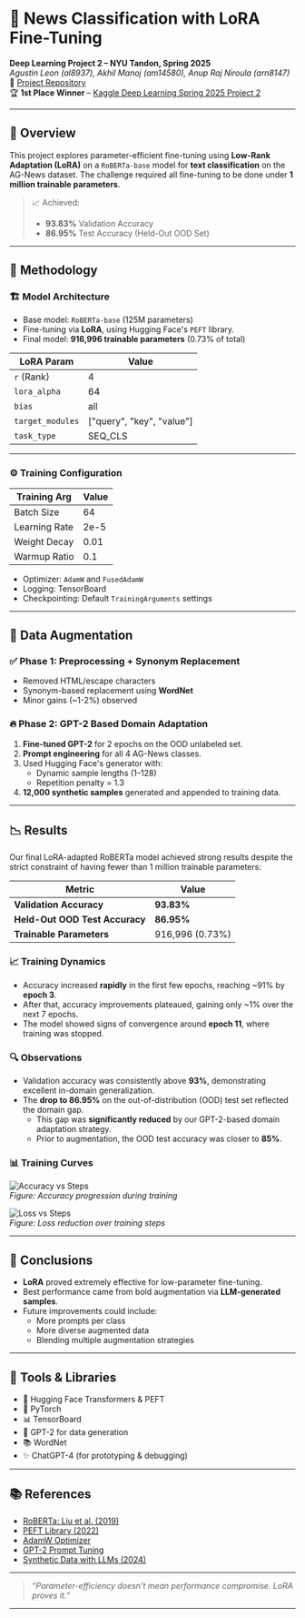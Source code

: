 # 🧠 News Classification with LoRA Fine-Tuning

**Deep Learning Project 2 – NYU Tandon, Spring 2025**  
*Agustin Leon (al8937), Akhil Manoj (am14580), Anup Raj Niroula (arn8147)*  
🔗 [Project Repository](https://github.com/ARNiroula/news-data-llm-with-lora)  
🏆 **1st Place Winner** – [Kaggle Deep Learning Spring 2025 Project 2](https://www.kaggle.com/competitions/deep-learning-spring-2025-project-2)

---

## 🚀 Overview

This project explores parameter-efficient fine-tuning using **Low-Rank Adaptation (LoRA)** on a `RoBERTa-base` model for **text classification** on the AG-News dataset. The challenge required all fine-tuning to be done under **1 million trainable parameters**.

> 📈 Achieved:
> - **93.83%** Validation Accuracy  
> - **86.95%** Test Accuracy (Held-Out OOD Set)

---

## 🧪 Methodology

### 🏗️ Model Architecture

- Base model: `RoBERTa-base` (125M parameters)
- Fine-tuning via **LoRA**, using Hugging Face's `PEFT` library.
- Final model: **916,996 trainable parameters** (0.73% of total)

| **LoRA Param**      | **Value**                 |
|---------------------|---------------------------|
| `r` (Rank)          | 4                         |
| `lora_alpha`        | 64                        |
| `bias`              | all                       |
| `target_modules`    | ["query", "key", "value"] |
| `task_type`         | SEQ_CLS                   |

---

### ⚙️ Training Configuration

| **Training Arg**   | **Value**   |
|--------------------|-------------|
| Batch Size         | 64          |
| Learning Rate      | 2e-5        |
| Weight Decay       | 0.01        |
| Warmup Ratio       | 0.1         |

- Optimizer: `AdamW` and `FusedAdamW`
- Logging: TensorBoard
- Checkpointing: Default `TrainingArguments` settings

---

## 🧬 Data Augmentation

### ✅ Phase 1: Preprocessing + Synonym Replacement

- Removed HTML/escape characters
- Synonym-based replacement using **WordNet**
- Minor gains (~1-2%) observed

### 🔥 Phase 2: GPT-2 Based Domain Adaptation

1. **Fine-tuned GPT-2** for 2 epochs on the OOD unlabeled set.
2. **Prompt engineering** for all 4 AG-News classes.
3. Used Hugging Face's generator with:
   - Dynamic sample lengths (1–128)
   - Repetition penalty = 1.3
4. **12,000 synthetic samples** generated and appended to training data.

---

## 📉 Results

Our final LoRA-adapted RoBERTa model achieved strong results despite the strict constraint of having fewer than 1 million trainable parameters:

| **Metric**                  | **Value**       |
|----------------------------|-----------------|
| **Validation Accuracy**     | **93.83%**      |
| **Held-Out OOD Test Accuracy** | **86.95%**      |
| **Trainable Parameters**   | 916,996 (0.73%) |

### 📈 Training Dynamics

- Accuracy increased **rapidly** in the first few epochs, reaching ~91% by **epoch 3**.
- After that, accuracy improvements plateaued, gaining only ~1% over the next 7 epochs.
- The model showed signs of convergence around **epoch 11**, where training was stopped.

### 🔍 Observations

- Validation accuracy was consistently above **93%**, demonstrating excellent in-domain generalization.
- The **drop to 86.95%** on the out-of-distribution (OOD) test set reflected the domain gap.
  - This gap was **significantly reduced** by our GPT-2-based domain adaptation strategy.
  - Prior to augmentation, the OOD test accuracy was closer to **85%**.

### 📊 Training Curves

![Accuracy vs Steps](./images/accuracy_plot.png)  
*Figure: Accuracy progression during training*

![Loss vs Steps](./images/loss_plot.png)  
*Figure: Loss reduction over training steps*

---

## 🧾 Conclusions

- **LoRA** proved extremely effective for low-parameter fine-tuning.
- Best performance came from bold augmentation via **LLM-generated samples**.
- Future improvements could include:
  - More prompts per class
  - More diverse augmented data
  - Blending multiple augmentation strategies

---

## 🧰 Tools & Libraries

- 🤗 Hugging Face Transformers & PEFT
- 🧪 PyTorch
- 📊 TensorBoard
- 🧮 GPT-2 for data generation
- 📚 WordNet
- ✨ ChatGPT-4 (for prototyping & debugging)

---

## 📚 References

- [RoBERTa: Liu et al. (2019)](https://arxiv.org/abs/1907.11692)
- [PEFT Library (2022)](https://github.com/huggingface/peft)
- [AdamW Optimizer](https://arxiv.org/abs/1711.)
- [GPT-2 Prompt Tuning](https://arxiv.org/abs/2112.08718)
- [Synthetic Data with LLMs (2024)](https://arxiv.org/abs/2407.12813)

---

> *“Parameter-efficiency doesn't mean performance compromise. LoRA proves it.”*

---

